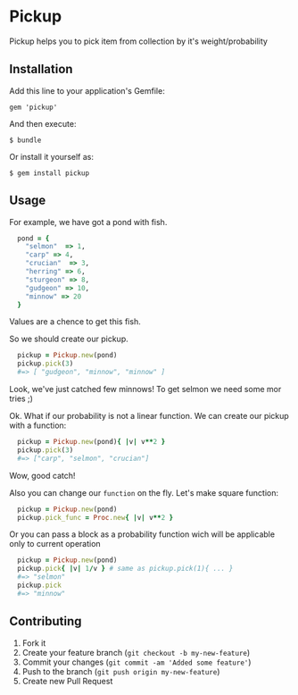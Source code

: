 # Pickup

Pickup helps you to pick item from collection by it's weight/probability

## Installation

Add this line to your application's Gemfile:

    gem 'pickup'

And then execute:

    $ bundle

Or install it yourself as:

    $ gem install pickup

## Usage

For example, we have got a pond with fish.

  ```ruby
    pond = {
      "selmon"  => 1,
      "carp" => 4,
      "crucian"  => 3,
      "herring" => 6,
      "sturgeon" => 8,
      "gudgeon" => 10,
      "minnow" => 20
    }
  ```
Values are a chence to get this fish.

So we should create our pickup.

  ```ruby
    pickup = Pickup.new(pond)
    pickup.pick(3)
    #=> [ "gudgeon", "minnow", "minnow" ]
  ```
Look, we've just catched few minnows! To get selmon we need some mor tries ;)

Ok. What if our probability is not a linear function. We can create our pickup with a function:

  ```ruby
    pickup = Pickup.new(pond){ |v| v**2 }
    pickup.pick(3)
    #=> ["carp", "selmon", "crucian"]
  ```
Wow, good catch!

Also you can change our `function` on the fly. Let's make square function:

  ```ruby
    pickup = Pickup.new(pond)
    pickup.pick_func = Proc.new{ |v| v**2 }
  ```
Or you can pass a block as a probability function wich will be applicable only to current operation

  ```ruby
    pickup = Pickup.new(pond)
    pickup.pick{ |v| 1/v } # same as pickup.pick(1){ ... }
    #=> "selmon"
    pickup.pick
    #=> "minnow"
  ```


## Contributing

1. Fork it
2. Create your feature branch (`git checkout -b my-new-feature`)
3. Commit your changes (`git commit -am 'Added some feature'`)
4. Push to the branch (`git push origin my-new-feature`)
5. Create new Pull Request
